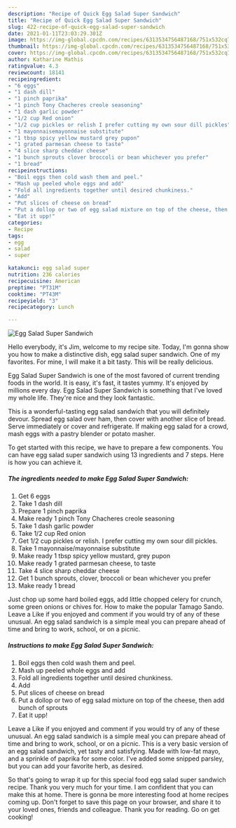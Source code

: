 ```yaml
---
description: "Recipe of Quick Egg Salad Super Sandwich"
title: "Recipe of Quick Egg Salad Super Sandwich"
slug: 422-recipe-of-quick-egg-salad-super-sandwich
date: 2021-01-11T23:03:29.301Z
image: https://img-global.cpcdn.com/recipes/6313534756487168/751x532cq70/egg-salad-super-sandwich-recipe-main-photo.jpg
thumbnail: https://img-global.cpcdn.com/recipes/6313534756487168/751x532cq70/egg-salad-super-sandwich-recipe-main-photo.jpg
cover: https://img-global.cpcdn.com/recipes/6313534756487168/751x532cq70/egg-salad-super-sandwich-recipe-main-photo.jpg
author: Katharine Mathis
ratingvalue: 4.3
reviewcount: 18141
recipeingredient:
- "6 eggs"
- "1 dash dill"
- "1 pinch paprika"
- "1 pinch Tony Chacheres creole seasoning"
- "1 dash garlic powder"
- "1/2 cup Red onion"
- "1/2 cup pickles or relish I prefer cutting my own sour dill pickles"
- "1 mayonnaisemayonnaise substitute"
- "1 tbsp spicy yellow mustard grey pupon"
- "1 grated parmesan cheese to taste"
- "4 slice sharp cheddar cheese"
- "1 bunch sprouts clover broccoli or bean whichever you prefer"
- "1 bread"
recipeinstructions:
- "Boil eggs then cold wash them and peel."
- "Mash up peeled whole eggs and add"
- "Fold all ingredients together until desired chunkiness."
- "Add"
- "Put slices of cheese on bread"
- "Put a dollop or two of egg salad mixture on top of the cheese, then add bunch of sprouts"
- "Eat it upp!"
categories:
- Recipe
tags:
- egg
- salad
- super

katakunci: egg salad super 
nutrition: 236 calories
recipecuisine: American
preptime: "PT31M"
cooktime: "PT43M"
recipeyield: "3"
recipecategory: Lunch

---
```



![Egg Salad Super Sandwich](https://img-global.cpcdn.com/recipes/6313534756487168/751x532cq70/egg-salad-super-sandwich-recipe-main-photo.jpg)

Hello everybody, it's Jim, welcome to my recipe site. Today, I'm gonna show you how to make a distinctive dish, egg salad super sandwich. One of my favorites. For mine, I will make it a bit tasty. This will be really delicious.

Egg Salad Super Sandwich is one of the most favored of current trending foods in the world. It is easy, it's fast, it tastes yummy. It's enjoyed by millions every day. Egg Salad Super Sandwich is something that I've loved my whole life. They're nice and they look fantastic.

This is a wonderful-tasting egg salad sandwich that you will definitely devour. Spread egg salad over ham, then cover with another slice of bread. Serve immediately or cover and refrigerate. If making egg salad for a crowd, mash eggs with a pastry blender or potato masher.


To get started with this recipe, we have to prepare a few components. You can have egg salad super sandwich using 13 ingredients and 7 steps. Here is how you can achieve it.

<!--inarticleads1-->

##### The ingredients needed to make Egg Salad Super Sandwich:

1. Get 6 eggs
1. Take 1 dash dill
1. Prepare 1 pinch paprika
1. Make ready 1 pinch Tony Chacheres creole seasoning
1. Take 1 dash garlic powder
1. Take 1/2 cup Red onion
1. Get 1/2 cup pickles or relish. I prefer cutting my own sour dill pickles.
1. Take 1 mayonnaise/mayonnaise substitute
1. Make ready 1 tbsp spicy yellow mustard, grey pupon
1. Make ready 1 grated parmesan cheese, to taste
1. Take 4 slice sharp cheddar cheese
1. Get 1 bunch sprouts, clover, broccoli or bean whichever you prefer
1. Make ready 1 bread


Just chop up some hard boiled eggs, add little chopped celery for crunch, some green onions or chives for. How to make the popular Tamago Sando. Leave a Like if you enjoyed and comment if you would try of any of these unusual. An egg salad sandwich is a simple meal you can prepare ahead of time and bring to work, school, or on a picnic. 

<!--inarticleads2-->

##### Instructions to make Egg Salad Super Sandwich:

1. Boil eggs then cold wash them and peel.
1. Mash up peeled whole eggs and add
1. Fold all ingredients together until desired chunkiness.
1. Add
1. Put slices of cheese on bread
1. Put a dollop or two of egg salad mixture on top of the cheese, then add bunch of sprouts
1. Eat it upp!


Leave a Like if you enjoyed and comment if you would try of any of these unusual. An egg salad sandwich is a simple meal you can prepare ahead of time and bring to work, school, or on a picnic. This is a very basic version of an egg salad sandwich, yet tasty and satisfying. Made with low-fat mayo, and a sprinkle of paprika for some color. I&#39;ve added some snipped parsley, but you can add your favorite herb, as desired. 

So that's going to wrap it up for this special food egg salad super sandwich recipe. Thank you very much for your time. I am confident that you can make this at home. There is gonna be more interesting food at home recipes coming up. Don't forget to save this page on your browser, and share it to your loved ones, friends and colleague. Thank you for reading. Go on get cooking!
